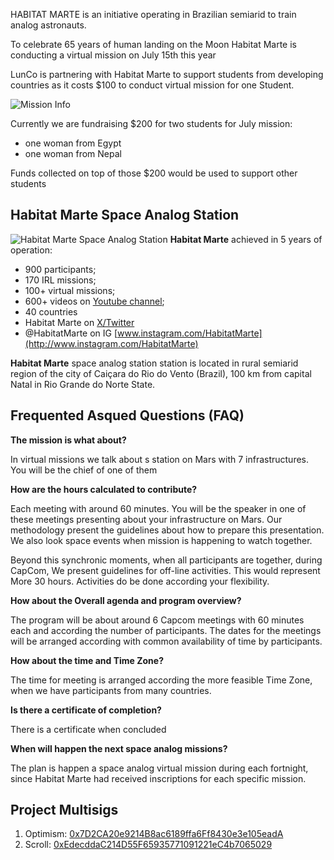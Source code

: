 HABITAT MARTE is an initiative operating in Brazilian semiarid to train analog astronauts.

To celebrate 65 years of human landing on the Moon Habitat Marte is conducting a virtual mission on July 15th this year

LunCo is partnering with Habitat Marte  to support students from developing countries as it costs $100 to conduct virtual mission for one Student.

![Mission Info](https://gateway.lighthouse.storage/ipfs/QmXZKwhbNo9DCafLb1b53j5L3b9VXQ2rfKvXyBqsKGHiDt)

Currently we are fundraising $200 for two students for July mission:

- one woman from Egypt
- one woman from Nepal

Funds collected on top of those $200 would be used to support other students

## Habitat Marte Space Analog Station
![Habitat Marte Space Analog Station](https://gateway.lighthouse.storage/ipfs/QmVRHiPdCRq7w38jGL6tAVC2nnxVNbnpnsccPLNdghJnT5)
**Habitat Marte** achieved in 5 years of operation:
+ 900 participants;
+ 170 IRL missions;
+ 100+ virtual missions;
+ 600+ videos on [Youtube channel](https://www.youtube.com/habitatmarte);
+ 40 countries
+ Habitat Marte on [X/Twitter](https://x.com/habitatmarte)
+ @HabitatMarte on IG [www.instagram.com/HabitatMarte](http://www.instagram.com/HabitatMarte)

**Habitat Marte** space analog station station is located in rural semiarid region of the city of Caiçara do Rio do Vento (Brazil), 100 km from capital Natal in Rio Grande do Norte State.

## Frequented Asqued Questions (FAQ)

**The mission is what about?**

In virtual missions we talk about s station on Mars with 7 infrastructures. You will be the chief of one of them

**How are the hours calculated to contribute?**

Each meeting with around 60 minutes. You will be the speaker in one of these meetings presenting about your infrastructure on Mars. Our methodology present the guidelines about how to prepare this presentation. We also look space events when mission is happening to watch together.

Beyond this synchronic moments, when all participants are together, during CapCom, We present guidelines for off-line activities. This would represent More 30 hours. Activities do be done according your flexibility.

**How about the Overall agenda and program overview?**

The program will be about around 6 Capcom meetings with 60 minutes each and according the number of participants. The dates for the meetings will be arranged according with common availability of time by participants.

**How about the time and Time Zone?**

The time for meeting is arranged according the more feasible Time Zone, when we have participants from many countries.

**Is there a certificate of completion?**

There is a certificate when concluded

**When will happen the next space analog missions?**

The plan is happen a space analog virtual mission during each fortnight, since Habitat Marte had received inscriptions for each specific mission.


## Project Multisigs

1. Optimism: [0x7D2CA20e9214B8ac6189ffa6Ff8430e3e105eadA](https://optimistic.etherscan.io/address/0x7D2CA20e9214B8ac6189ffa6Ff8430e3e105eadA)
2. Scroll: [0xEdecddaC214D55F65935771091221eC4b7065029](https://scrollscan.com/address/0xEdecddaC214D55F65935771091221eC4b7065029)